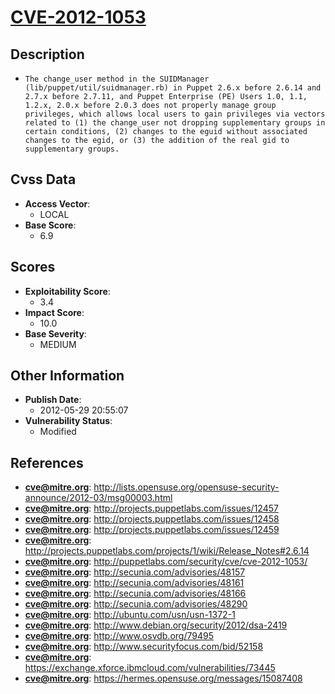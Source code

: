 
# [CVE-2012-1053](http://lists.opensuse.org/opensuse-security-announce/2012-03/msg00003.html)

## Description

- `The change_user method in the SUIDManager (lib/puppet/util/suidmanager.rb) in Puppet 2.6.x before 2.6.14 and 2.7.x before 2.7.11, and Puppet Enterprise (PE) Users 1.0, 1.1, 1.2.x, 2.0.x before 2.0.3 does not properly manage group privileges, which allows local users to gain privileges via vectors related to (1) the change_user not dropping supplementary groups in certain conditions, (2) changes to the eguid without associated changes to the egid, or (3) the addition of the real gid to supplementary groups.`

## Cvss Data

- **Access Vector**:
  - LOCAL
- **Base Score**:
  - 6.9

## Scores

- **Exploitability Score**:
  - 3.4
- **Impact Score**:
  - 10.0
- **Base Severity**:
  - MEDIUM

## Other Information

- **Publish Date**:
  - 2012-05-29 20:55:07
- **Vulnerability Status**:
  - Modified

## References

- **cve@mitre.org**: http://lists.opensuse.org/opensuse-security-announce/2012-03/msg00003.html
- **cve@mitre.org**: http://projects.puppetlabs.com/issues/12457
- **cve@mitre.org**: http://projects.puppetlabs.com/issues/12458
- **cve@mitre.org**: http://projects.puppetlabs.com/issues/12459
- **cve@mitre.org**: http://projects.puppetlabs.com/projects/1/wiki/Release_Notes#2.6.14
- **cve@mitre.org**: http://puppetlabs.com/security/cve/cve-2012-1053/
- **cve@mitre.org**: http://secunia.com/advisories/48157
- **cve@mitre.org**: http://secunia.com/advisories/48161
- **cve@mitre.org**: http://secunia.com/advisories/48166
- **cve@mitre.org**: http://secunia.com/advisories/48290
- **cve@mitre.org**: http://ubuntu.com/usn/usn-1372-1
- **cve@mitre.org**: http://www.debian.org/security/2012/dsa-2419
- **cve@mitre.org**: http://www.osvdb.org/79495
- **cve@mitre.org**: http://www.securityfocus.com/bid/52158
- **cve@mitre.org**: https://exchange.xforce.ibmcloud.com/vulnerabilities/73445
- **cve@mitre.org**: https://hermes.opensuse.org/messages/15087408
